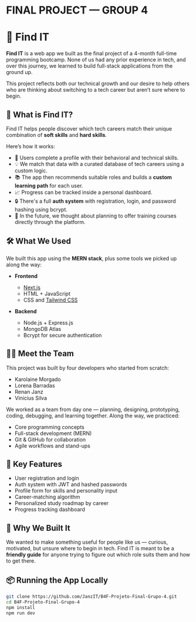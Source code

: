 # FINAL PROJECT — GROUP 4  
# 🧠 Find IT

**Find IT** is a web app we built as the final project of a 4-month full-time programming bootcamp. None of us had any prior experience in tech, and over this journey, we learned to build full-stack applications from the ground up.

This project reflects both our technical growth and our desire to help others who are thinking about switching to a tech career but aren’t sure where to begin.

## 🚀 What is Find IT?

Find IT helps people discover which tech careers match their unique combination of **soft skills** and **hard skills**. 

Here’s how it works:

- 🧭 Users complete a profile with their behavioral and technical skills.
- 💡 We match that data with a curated database of tech careers using a custom logic.
- 📚 The app then recommends suitable roles and builds a **custom learning path** for each user.
- 📈 Progress can be tracked inside a personal dashboard.
- 🔒 There's a full **auth system** with registration, login, and password hashing using bcrypt.
- 💼 In the future, we thought about planning to offer training courses directly through the platform.

## 🛠️ What We Used

We built this app using the **MERN stack**, plus some tools we picked up along the way:

- **Frontend**
  - [Next.js](https://nextjs.org/)
  - HTML + JavaScript
  - CSS and [Tailwind CSS](https://tailwindcss.com/)

- **Backend**
  - Node.js + Express.js
  - MongoDB Atlas
  - Bcrypt for secure authentication

## 👨‍💻 Meet the Team

This project was built by four developers who started from scratch:

- Karolaine Morgado  
- Lorena Barradas  
- Renan Janz  
- Vinicius Silva

We worked as a team from day one — planning, designing, prototyping, coding, debugging, and learning together. Along the way, we practiced:

- Core programming concepts
- Full-stack development (MERN)
- Git & GitHub for collaboration
- Agile workflows and stand-ups

## 🧪 Key Features

- User registration and login
- Auth system with JWT and hashed passwords
- Profile form for skills and personality input
- Career-matching algorithm
- Personalized study roadmap by career
- Progress tracking dashboard

## 🎯 Why We Built It

We wanted to make something useful for people like us — curious, motivated, but unsure where to begin in tech. Find IT is meant to be a **friendly guide** for anyone trying to figure out which role suits them and how to get there.

## 📦 Running the App Locally

```bash
git clone https://github.com/JanzIT/B4F-Projeto-Final-Grupo-4.git
cd B4F-Projeto-Final-Grupo-4
npm install
npm run dev
